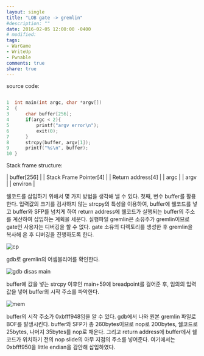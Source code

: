 ```yaml
---
layout: single
title: "LOB gate -> gremlin"
#description: ""
date: 2016-02-05 12:00:00 -0400
# modified: 
tags: 
- WarGame
- WriteUp
- Pwnable
comments: true
share: true
---
```


source code:

```c

1  int main(int argc, char *argv[])
2  {
3      char buffer[256];
4      if(argc < 2){
5          printf("argv error\n");
6          exit(0);
7      }
8      strcpy(buffer, argv[1]);
9      printf("%s\n", buffer);
10 }


```

Stack frame structure:

| buffer[256] |
| Stack Frame Pointer[4] |
| Return address[4] |
| argc |
| argv |
| environ |


쉘코드를 삽입하기 위해서 몇 가지 방법을 생각해 낼 수 있다.
첫째, 변수 buffer를 활용한다. 입력값의 크기를 검사하지 않는 strcpy의 특성을 이용하여, buffer에 쉘코드를 넣고 buffer와 SFP를 넘치게 하여 return address에 쉘코드가 실행되는 buffer의 주소를 계산하여 삽입하는 계획을 세운다.
실행파일 gremlin은 소유주가 gremlin이므로 gate인 사용자는 디버깅을 할 수 없다. gate 소유의 디렉토리를 생성한 후 gremlin을 복사해 온 후 디버깅을 진행하도록 한다. 


![cp]({{site.url}}{{site.baseurl}}/assets/images/2016-02-05-LOB-01/0.png)


gdb로 gremlin의 어셈블리어를 확인한다.


![gdb disas main]({{site.url}}{{site.baseurl}}/assets/images/2016-02-05-LOB-01/1.png)


buffer에 값을 넣는 strcpy 이후인 main+59에 breadpoint를 걸어준 후, 임의의 입력값을 넣어 buffer의 시작 주소를 파악한다.


![mem]({{site.url}}{{site.baseurl}}/assets/images/2016-02-05-LOB-01/2.png)


buffer의 시작 주소가 0xbfff948임을 알 수 있다.
gdb에서 나와 원본 gremlin 파일로 BOF를 발생시킨다. buffer와 SFP가 총 260bytes이므로 nop로 200bytes, 쉘코드로 25bytes, 나머지 35bytes를 nop로 채운다. 그리고 return address에 buffer에서 쉘코드가 위치하기 전의 nop slide의 아무 지점의 주소를 넣어준다. 여기에서는 0xbfff950을 little endian을 감안해 삽입하였다.

